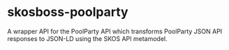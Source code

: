 # skosboss-poolparty

A wrapper API for the PoolParty API which transforms PoolParty JSON API responses to JSON-LD using the SKOS API metamodel.
